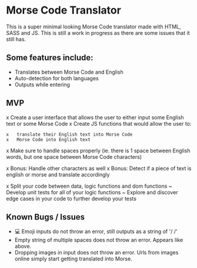 #
# Morse Code Translator

This is a super minimal looking Morse Code translator made with HTML, SASS and JS. This is still a work in progress as there are some issues that it still has. 

## Some features include:
- Translates between Morse Code and English
- Auto-detection for both languages
- Outputs while entering


## MVP

x   Create a user interface that allows the user to either input some English text or some Morse Code
x   Create JS functions that would allow the user to:

    x   translate their English text into Morse Code
    x   Morse Code into English text

x   Make sure to handle spaces properly (ie. there is 1 space between English words, but one space between Morse Code characters)

x   Bonus: Handle other characters as well
x   Bonus: Detect if a piece of text is english or morse and translate accordingly

x   Split your code between data, logic functions and dom functions
~   Develop unit tests for all of your logic functions
~   Explore and discover edge cases in your code to further develop your tests

## Known Bugs / Issues
- 💻 Emoji inputs do not throw an error, still outputs as a string of '/ /'
- Empty string of multiple spaces does not throw an error. Appears like above.
- Dropping images in input does not throw an error. Urls from images online simply start getting translated into Morse.